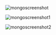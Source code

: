 ![mongoscreenshot](https://user-images.githubusercontent.com/58973732/78137435-d6322580-7414-11ea-81e4-785c5497f032.JPG)

![mongoscreenshot1](https://user-images.githubusercontent.com/58973732/78137573-1c878480-7415-11ea-8074-4cfbd851b72d.JPG)

![mongoscreenshot2](https://user-images.githubusercontent.com/58973732/78137805-6ec8a580-7415-11ea-8ef6-763b7a9e76f7.JPG)
